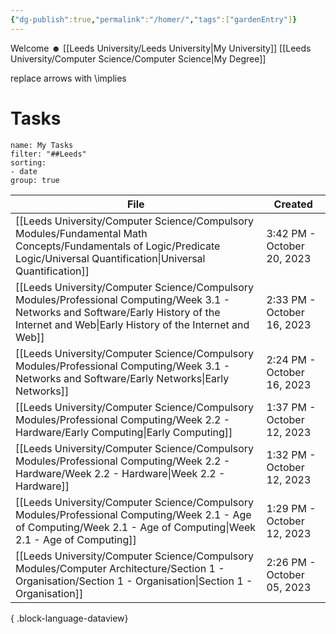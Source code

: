 ```yaml
---
{"dg-publish":true,"permalink":"/homer/","tags":["gardenEntry"]}
---
```


Welcome ☻
[[Leeds University/Leeds University\|My University]]
[[Leeds University/Computer Science/Computer Science\|My Degree]]

replace arrows with \implies
# Tasks
```todoist
name: My Tasks
filter: "##Leeds"
sorting: 
- date
group: true
```

| File                                                                                                                                                                                             | Created                    |
| ------------------------------------------------------------------------------------------------------------------------------------------------------------------------------------------------ | -------------------------- |
| [[Leeds University/Computer Science/Compulsory Modules/Fundamental Math Concepts/Fundamentals of Logic/Predicate Logic/Universal Quantification\|Universal Quantification]]                   | 3:42 PM - October 20, 2023 |
| [[Leeds University/Computer Science/Compulsory Modules/Professional Computing/Week 3.1 - Networks and Software/Early History of the Internet and Web\|Early History of the Internet and Web]] | 2:33 PM - October 16, 2023 |
| [[Leeds University/Computer Science/Compulsory Modules/Professional Computing/Week 3.1 - Networks and Software/Early Networks\|Early Networks]]                                               | 2:24 PM - October 16, 2023 |
| [[Leeds University/Computer Science/Compulsory Modules/Professional Computing/Week 2.2 - Hardware/Early Computing\|Early Computing]]                                                          | 1:37 PM - October 12, 2023 |
| [[Leeds University/Computer Science/Compulsory Modules/Professional Computing/Week 2.2 - Hardware/Week 2.2 - Hardware\|Week 2.2 - Hardware]]                                                  | 1:32 PM - October 12, 2023 |
| [[Leeds University/Computer Science/Compulsory Modules/Professional Computing/Week 2.1 - Age of Computing/Week 2.1 - Age of Computing\|Week 2.1 - Age of Computing]]                          | 1:29 PM - October 12, 2023 |
| [[Leeds University/Computer Science/Compulsory Modules/Computer Architecture/Section 1 - Organisation/Section 1 - Organisation\|Section 1 - Organisation]]                                    | 2:26 PM - October 05, 2023 |

{ .block-language-dataview}